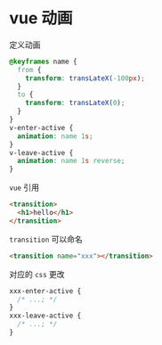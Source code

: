 # vue 动画

定义动画

```css
@keyframes name {
  from {
    transform: transLateX(-100px);
  }
  to {
    transform: transLateX(0);
  }
}
v-enter-active {
  animation: name 1s;
}
v-leave-active {
  animation: name 1s reverse;
}
```

`vue` 引用

```html
<transition>
  <h1>hello</h1>
</transition>
```

`transition` 可以命名

```html
<transition name="xxx"></transition>
```

对应的 `css` 更改

```css
xxx-enter-active {
  /* ...; */
}
xxx-leave-active {
  /* ...; */
}
```
